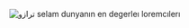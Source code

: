 ![ترازو](https://user-images.githubusercontent.com/101215803/180097377-d89c96e8-62ba-4866-b357-08727366de14.gif)
selam dunyanın en degerleı loremcılerı
